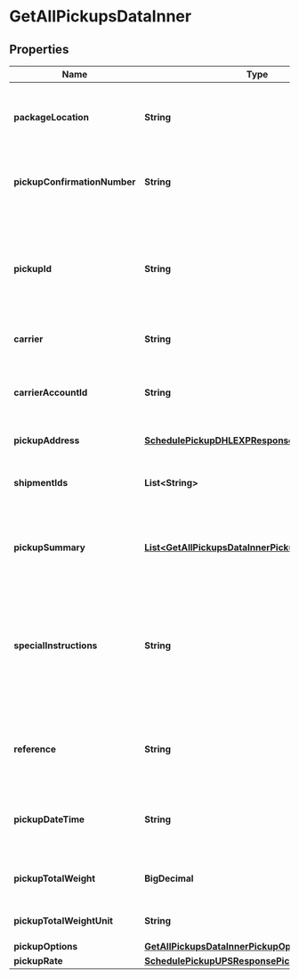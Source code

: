

# GetAllPickupsDataInner


## Properties

| Name | Type | Description | Notes |
|------------ | ------------- | ------------- | -------------|
|**packageLocation** | **String** | It specifies the location from where packages would be collected. |  [optional] |
|**pickupConfirmationNumber** | **String** | It displays the unique confirmation number of the pickup |  [optional] |
|**pickupId** | **String** | It displays the unique pickup Id which can be further used to get scheduled PDF and cancel pdf if required. |  [optional] |
|**carrier** | **String** | It dispays the carrier |  [optional] |
|**carrierAccountId** | **String** | It displays the carrier acount id which is used to create the shipment |  [optional] |
|**pickupAddress** | [**SchedulePickupDHLEXPResponsePickupAddress**](SchedulePickupDHLEXPResponsePickupAddress.md) |  |  [optional] |
|**shipmentIds** | **List&lt;String&gt;** | It indicates the shipmentIds for which pickup is scheduled. |  [optional] |
|**pickupSummary** | [**List&lt;GetAllPickupsDataInnerPickupSummaryInner&gt;**](GetAllPickupsDataInnerPickupSummaryInner.md) | It displays the package details provided in the request. |  [optional] |
|**specialInstructions** | **String** | It displays additional comments or remarks provided in the request, it would be printed on the scheduled pickup document |  [optional] |
|**reference** | **String** | It displays any reference information provided in the request. |  [optional] |
|**pickupDateTime** | **String** | It displays the scheduled pickup date and time (in UTC) |  [optional] |
|**pickupTotalWeight** | **BigDecimal** | It displays the total package weight. |  [optional] |
|**pickupTotalWeightUnit** | **String** | It displays the weight unit. |  [optional] |
|**pickupOptions** | [**GetAllPickupsDataInnerPickupOptions**](GetAllPickupsDataInnerPickupOptions.md) |  |  [optional] |
|**pickupRate** | [**SchedulePickupUPSResponsePickupRate**](SchedulePickupUPSResponsePickupRate.md) |  |  [optional] |



